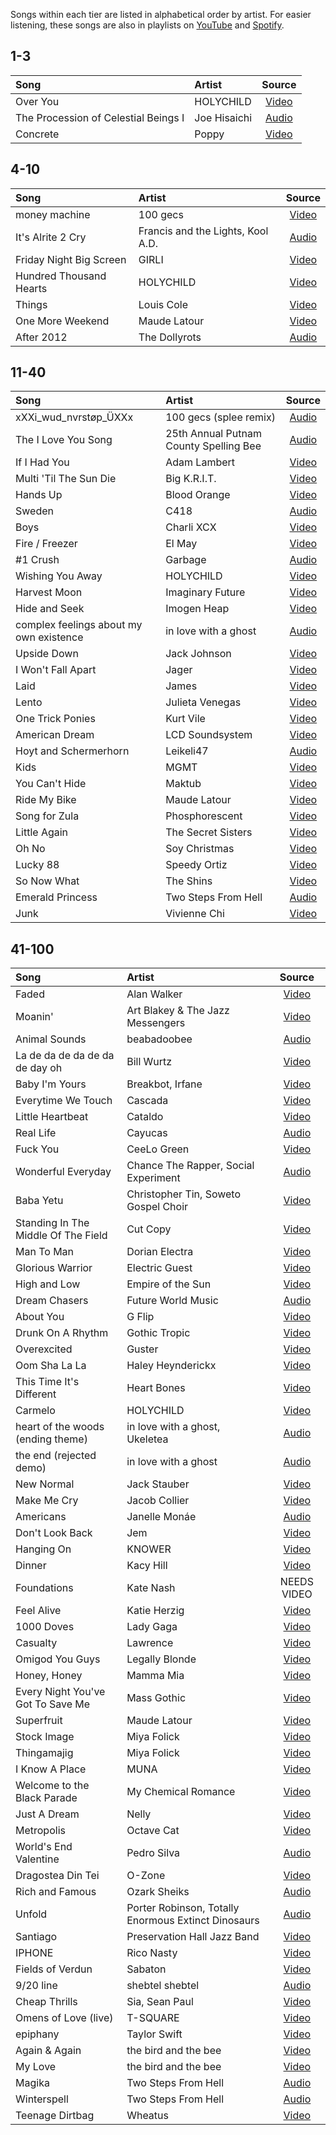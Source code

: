 Songs within each tier are listed in alphabetical order by artist. For easier listening, these songs are also in playlists on [YouTube](https://www.youtube.com/playlist?list=PLpau0kOvo5Gnu5j0ouJCE2UKqKg4YeJH1) and [Spotify](https://open.spotify.com/playlist/3QlheswjiNpVqay6W2Wni2?si=kK9fHG2IQIqpEKHH5vjPlw).

## 1-3

| Song | Artist | Source |
| :-- | :-- | :-: |
| Over You | HOLYCHILD | [Video](https://www.youtube.com/watch?v=dD4Q5fbOKXQ) |
| The Procession of Celestial Beings I | Joe Hisaichi | [Audio](https://www.youtube.com/watch?v=mUwzfqm0dqY) |
| Concrete | Poppy | [Video](https://www.youtube.com/watch?v=WwoGhpYdebQ) |

## 4-10

| Song | Artist | Source |
| :-- | :-- | :-: |
| money machine | 100 gecs | [Video](https://www.youtube.com/watch?v=z97qLNXeAMQ) |
| It's Alrite 2 Cry | Francis and the Lights, Kool A.D. | [Audio](https://www.youtube.com/watch?v=hmlZxNE2VQ4) |
| Friday Night Big Screen | GIRLI | [Video](https://www.youtube.com/watch?v=UDHFYVorDpU) |
| Hundred Thousand Hearts | HOLYCHILD | [Video](https://www.youtube.com/watch?v=AXabgt-UGD4) |
| Things | Louis Cole | [Video](https://www.youtube.com/watch?v=RhllQAiEQlM) |
| One More Weekend | Maude Latour | [Video](https://www.youtube.com/watch?v=XCel7NDgEUM) |
| After 2012 | The Dollyrots | [Audio](https://www.youtube.com/watch?v=GWpuBTcBkXQ) |

## 11-40

| Song | Artist | Source |
| :-- | :-- | :-: |
| xXXi_wud_nvrstøp_ÜXXx | 100 gecs (splee remix) | [Audio](https://www.youtube.com/watch?v=ZKanae2wncU) |
| The I Love You Song | 25th Annual Putnam County Spelling Bee | [Audio](https://www.youtube.com/watch?v=uTjK9leC6jk) |
| If I Had You | Adam Lambert | [Video](https://www.youtube.com/watch?v=wmXQFwlD7vk) |
| Multi 'Til The Sun Die | Big K.R.I.T. | [Video](https://www.youtube.com/watch?v=4kly-bxCBZg) |
| Hands Up | Blood Orange | [Video](https://www.youtube.com/watch?v=CBpqtvgbhXY) |
| Sweden | C418 | [Audio](https://www.youtube.com/watch?v=_3ngiSxVCBs) |
| Boys | Charli XCX | [Video](https://www.youtube.com/watch?v=mPRy1B4t5YA) |
| Fire / Freezer | El May | [Video](https://www.youtube.com/watch?v=dHo1h1IKc1U) |
| #1 Crush | Garbage | [Audio](https://www.youtube.com/watch?v=PX7LLua5NCM) |
| Wishing You Away | HOLYCHILD | [Video](https://www.youtube.com/watch?v=-NzjL25AK8c) |
| Harvest Moon | Imaginary Future | [Video](https://www.youtube.com/watch?v=XVzLUW1qtR4) |
| Hide and Seek | Imogen Heap | [Video](https://www.youtube.com/watch?v=UYIAfiVGluk) |
| complex feelings about my own existence | in love with a ghost | [Audio](https://soundcloud.com/in-love-with-a-ghost/complex-feelings-about-my-own-existence-feat-jungkook) |
| Upside Down | Jack Johnson | [Video](https://www.youtube.com/watch?v=dqUdI4AIDF0) |
| I Won't Fall Apart | Jager | [Video](https://www.youtube.com/watch?v=PwE7h4tUB_4) |
| Laid | James | [Video](https://www.youtube.com/watch?v=mC53oRIo0zQ) |
| Lento | Julieta Venegas | [Video](https://www.youtube.com/watch?v=CuTx1QwLPjM) |
| One Trick Ponies | Kurt Vile | [Video](https://www.youtube.com/watch?v=W7OmWKy6_8E) |
| American Dream | LCD Soundsystem | [Video](https://www.youtube.com/watch?v=ML1MUKOJIIo) |
| Hoyt and Schermerhorn | Leikeli47 | [Audio](https://www.youtube.com/watch?v=RugQooxnn-4) |
| Kids | MGMT | [Video](https://www.youtube.com/watch?v=fe4EK4HSPkI) |
| You Can't Hide | Maktub | [Video](https://www.youtube.com/watch?v=EbWT8UKi7gE) |
| Ride My Bike | Maude Latour | [Video](https://www.youtube.com/watch?v=N_nBsFkUDtU) |
| Song for Zula | Phosphorescent | [Video](https://www.youtube.com/watch?v=ZPxQYhGpdvg) |
| Little Again | The Secret Sisters | [Video](https://www.youtube.com/watch?v=EqhKReIV4UI) |
| Oh No | Soy Christmas | [Video](https://www.youtube.com/watch?v=OAzP0h7BURI) |
| Lucky 88 | Speedy Ortiz | [Video](https://www.youtube.com/watch?v=f76rghmg1jI) |
| So Now What | The Shins | [Video](https://www.youtube.com/watch?v=R7-DjDF1MRM) |
| Emerald Princess | Two Steps From Hell | [Audio](https://www.youtube.com/watch?v=kBH-dO68ooA) |
| Junk | Vivienne Chi | [Video](https://www.youtube.com/watch?v=udKtaZAj-qY) |

## 41-100

| Song | Artist | Source |
| :-- | :-- | :-: |
| Faded | Alan Walker | [Video](https://www.youtube.com/watch?v=60ItHLz5WEA) |
| Moanin' | Art Blakey & The Jazz Messengers | [Video](https://www.youtube.com/watch?v=Cv9NSR-2DwM) |
| Animal Sounds | beabadoobee | [Audio](https://www.youtube.com/watch?v=StGAF6PWtYg) |
| La de da de da de da de day oh | Bill Wurtz | [Video](https://www.youtube.com/watch?v=V0HCZ4YGqbw) |
| Baby I'm Yours | Breakbot, Irfane | [Video](https://www.youtube.com/watch?v=6okxuiiHx2w) |
| Everytime We Touch | Cascada | [Video](https://www.youtube.com/watch?v=4G6QDNC4jPs) |
| Little Heartbeat | Cataldo | [Video](https://www.youtube.com/watch?v=k3ZnlZOWbNY) |
| Real Life | Cayucas | [Audio](https://www.youtube.com/watch?v=i_adEXYIEuo) |
| Fuck You | CeeLo Green | [Video](https://www.youtube.com/watch?v=pc0mxOXbWIU) |
| Wonderful Everyday | Chance The Rapper, Social Experiment | [Audio](https://soundcloud.com/haute_audio/chance-the-rapper-wonderful-everyday-arthur-theme-cover) |
| Baba Yetu | Christopher Tin, Soweto Gospel Choir | [Video](https://www.youtube.com/watch?v=IJiHDmyhE1A) |
| Standing In The Middle Of The Field | Cut Copy | [Video](https://www.youtube.com/watch?v=a0gBk1J-i-o) |
| Man To Man | Dorian Electra | [Video](https://www.youtube.com/watch?v=u3K6_89Ee4U) |
| Glorious Warrior | Electric Guest | [Video](https://www.youtube.com/watch?v=QBVBSTs0cS4) |
| High and Low | Empire of the Sun | [Video](https://www.youtube.com/watch?v=ntlpTad3PLM) |
| Dream Chasers | Future World Music | [Audio](https://www.youtube.com/watch?v=WuXjT8JyDv8) |
| About You | G Flip | [Video](https://www.youtube.com/watch?v=ew5Lapq7m00) |
| Drunk On A Rhythm | Gothic Tropic | [Video](https://www.youtube.com/watch?v=27ZLD82BzFQ) |
| Overexcited | Guster | [Video](https://www.youtube.com/watch?v=IXfpyfqGGZ4) |
| Oom Sha La La | Haley Heynderickx | [Video](https://www.youtube.com/watch?v=ZyvYIYwLzTw) |
| This Time It's Different | Heart Bones | [Video](https://www.youtube.com/watch?v=8I3Fvtc2ElA) |
| Carmelo | HOLYCHILD | [Video](https://www.youtube.com/watch?v=VGzx0_fXa9I) |
| heart of the woods (ending theme) | in love with a ghost, Ukeletea | [Audio](https://soundcloud.com/in-love-with-a-ghost/heart-of-the-woods-ending-theme-ft-ukuletea) |
| the end (rejected demo) | in love with a ghost | [Audio](https://www.youtube.com/watch?v=4IH-58Xz8Hc) |
| New Normal | Jack Stauber | [Video](https://www.youtube.com/watch?v=b4lNq4nhdDQ) |
| Make Me Cry | Jacob Collier | [Video](https://www.youtube.com/watch?v=Ra77qWfXv1c) |
| Americans | Janelle Monáe | [Audio](https://www.youtube.com/watch?v=POZNheF-KdY) |
| Don't Look Back | Jem | [Video](https://www.youtube.com/watch?v=-u9aH0OP218) |
| Hanging On | KNOWER | [Video](https://www.youtube.com/watch?v=kLZJ-0IP9bY) |
| Dinner | Kacy Hill | [Video](https://www.youtube.com/watch?v=_Wio74mlRdk) |
| Foundations | Kate Nash | NEEDS VIDEO |
| Feel Alive | Katie Herzig | [Video](https://www.youtube.com/watch?v=h91dgsWpnl8) |
| 1000 Doves | Lady Gaga | [Video](https://www.youtube.com/watch?v=xIq6lpdO-Bw) |
| Casualty | Lawrence | [Video](https://www.youtube.com/watch?v=KsGpCOdqzW4) |
| Omigod You Guys | Legally Blonde | [Video](https://www.youtube.com/watch?v=6pHxuEBSVnA) |
| Honey, Honey | Mamma Mia | [Video](https://www.youtube.com/watch?v=ceE60SLxPVQ) |
| Every Night You've Got To Save Me | Mass Gothic | [Video](https://www.youtube.com/watch?v=3_8qX3hJjM8) |
| Superfruit | Maude Latour | [Video](https://www.youtube.com/watch?v=NPjEVNkYspg) |
| Stock Image | Miya Folick | [Video](https://www.youtube.com/watch?v=_I46mszI4dE) |
| Thingamajig | Miya Folick | [Video](https://www.youtube.com/watch?v=II9JXA_VOZ0) |
| I Know A Place | MUNA | [Video](https://www.youtube.com/watch?v=-t5gGm3NWU4) |
| Welcome to the Black Parade | My Chemical Romance | [Video](https://www.youtube.com/watch?v=RRKJiM9Njr8) |
| Just A Dream | Nelly | [Video](https://www.youtube.com/watch?v=N6O2ncUKvlg) |
| Metropolis | Octave Cat | [Video](https://www.youtube.com/watch?v=zqBNf5SFLWI) |
| World's End Valentine | Pedro Silva | [Audio](https://www.youtube.com/watch?v=rlQd9qWKjLM) | 
| Dragostea Din Tei | O-Zone | [Video](https://www.youtube.com/watch?v=YnopHCL1Jk8) |
| Rich and Famous | Ozark Sheiks | [Audio](https://www.youtube.com/watch?v=nTAk4kWSQ-k) |
| Unfold | Porter Robinson, Totally Enormous Extinct Dinosaurs | [Audio](https://www.youtube.com/watch?v=MtDhMZcHBvw) |
| Santiago | Preservation Hall Jazz Band | [Video](https://www.youtube.com/watch?v=vi504wcjFfs) |
| IPHONE | Rico Nasty | [Video](https://www.youtube.com/watch?v=RuhvdaDabpU) |
| Fields of Verdun | Sabaton | [Video](https://www.youtube.com/watch?v=xP8G-LwWNn0) |
| 9/20 line | shebtel shebtel | [Audio](https://soundcloud.com/good/how-daytime-must-look) |
| Cheap Thrills | Sia, Sean Paul | [Video](https://www.youtube.com/watch?v=nYh-n7EOtMA) |
| Omens of Love (live) | T-SQUARE | [Video](https://www.youtube.com/watch?v=HYie77YHkns) |
| epiphany | Taylor Swift | [Video](https://www.youtube.com/watch?v=DUnDkI7l9LQ) |
| Again & Again | the bird and the bee | [Video](https://www.youtube.com/watch?v=TMy6X5cQul8) |
| My Love | the bird and the bee | [Video](https://www.youtube.com/watch?v=Hv3ZdOdjXso) |
| Magika | Two Steps From Hell | [Audio](https://www.youtube.com/watch?v=D2gIt7WSY5Q) |
| Winterspell | Two Steps From Hell | [Audio](https://www.youtube.com/watch?v=GLqiQWAXQh8) |
| Teenage Dirtbag | Wheatus | [Video](https://www.youtube.com/watch?v=FC3y9llDXuM) |
